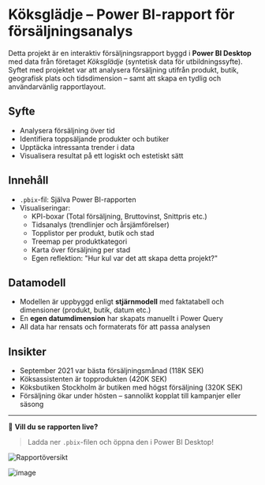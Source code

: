 # Köksglädje – Power BI-rapport för försäljningsanalys

Detta projekt är en interaktiv försäljningsrapport byggd i **Power BI Desktop** med data från företaget *Köksglädje* (syntetisk data för utbildningssyfte). Syftet med projektet var att analysera försäljning utifrån produkt, butik, geografisk plats och tidsdimension – samt att skapa en tydlig och användarvänlig rapportlayout.

## Syfte
- Analysera försäljning över tid
- Identifiera toppsäljande produkter och butiker
- Upptäcka intressanta trender i data
- Visualisera resultat på ett logiskt och estetiskt sätt

## Innehåll
- `.pbix`-fil: Själva Power BI-rapporten
- Visualiseringar:
  - KPI-boxar (Total försäljning, Bruttovinst, Snittpris etc.)
  - Tidsanalys (trendlinjer och årsjämförelser)
  - Topplistor per produkt, butik och stad
  - Treemap per produktkategori
  - Karta över försäljning per stad
  - Egen reflektion: "Hur kul var det att skapa detta projekt?" 

## Datamodell
- Modellen är uppbyggd enligt **stjärnmodell** med faktatabell och dimensioner (produkt, butik, datum etc.)
- En **egen datumdimension** har skapats manuellt i Power Query
- All data har rensats och formaterats för att passa analysen

## Insikter
- September 2021 var bästa försäljningsmånad (118K SEK)
- Köksassistenten är topprodukten (420K SEK)
- Köksbutiken Stockholm är butiken med högst försäljning (320K SEK)
- Försäljning ökar under hösten – sannolikt kopplat till kampanjer eller säsong

---

📎 **Vill du se rapporten live?**  
> Ladda ner `.pbix`-filen och öppna den i Power BI Desktop!


![Rapportöversikt](screenshot.png)

![image](https://github.com/user-attachments/assets/fde07ef4-e2bf-41aa-9d67-0c5bef256141)


